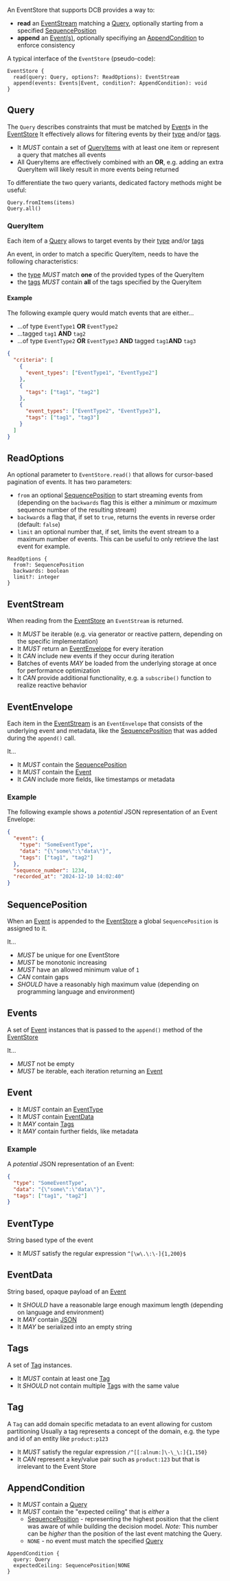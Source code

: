An EventStore that supports DCB provides a way to:

- **read** an [EventStream](#EventStream) matching a [Query](#Query), optionally starting from a specified [SequencePosition](#SequencePosition)
- **append** an [Event(s)](#Events), optionally specifiying an [AppendCondition](#AppendCondition) to enforce consistency

A typical interface of the `EventStore` (pseudo-code):

```
EventStore {
  read(query: Query, options?: ReadOptions): EventStream
  append(events: Events|Event, condition?: AppendCondition): void
}
```

## Query

The `Query` describes constraints that must be matched by [Event](#Event)s in the [EventStore](#EventStore)
It effectively allows for filtering events by their [type](#EventType) and/or [tags](#Tags).

- It _MUST_ contain a set of [QueryItems](#QueryItem) with at least one item or represent a query that matches all events
- All QueryItems are effectively combined with an **OR**, e.g. adding an extra QueryItem will likely result in more events being returned

To differentiate the two query variants, dedicated factory methods might be useful:

```
Query.fromItems(items)
Query.all()
```

### QueryItem

Each item of a [Query](#Query) allows to target events by their [type](#EventType) and/or [tags](#Tags)

An event, in order to match a specific QueryItem, needs to have the following characteristics:

- the [type](#Event-Type) _MUST_ match **one** of the provided types of the QueryItem
- the [tags](#Tags) _MUST_ contain **all** of the tags specified by the QueryItem

#### Example

The following example query would match events that are either...

- ...of type `EventType1` **OR** `EventType2`
- ...tagged `tag1` **AND** `tag2`
- ...of type `EventType2` **OR** `EventType3` **AND** tagged `tag1`**AND** `tag3`

```json
{
  "criteria": [
    {
      "event_types": ["EventType1", "EventType2"]
    },
    {
      "tags": ["tag1", "tag2"]
    },
    {
      "event_types": ["EventType2", "EventType3"],
      "tags": ["tag1", "tag3"]
    }
  ]
}
```

## ReadOptions

An optional parameter to `EventStore.read()` that allows for cursor-based pagination of events.
It has two parameters:

- `from` an optional [SequencePosition](#SequencePosition) to start streaming events from (depending on the `backwards` flag this is either a _minimum_ or _maximum_ sequence number of the resulting stream)
- `backwards` a flag that, if set to `true`, returns the events in reverse order (default: `false`)
- `limit` an optional number that, if set, limits the event stream to a maximum number of events. This can be useful to only retrieve the last event for example.

```
ReadOptions {
  from?: SequencePosition
  backwards: boolean
  limit?: integer
}
```

## EventStream

When reading from the [EventStore](#EventStore) an `EventStream` is returned.

- It _MUST_ be iterable (e.g. via generator or reactive pattern, depending on the specific implementation)
- It _MUST_ return an [EventEnvelope](#EventEnvelope) for every iteration
- It _CAN_ include new events if they occur during iteration
- Batches of events _MAY_ be loaded from the underlying storage at once for performance optimization
- It _CAN_ provide additional functionality, e.g. a `subscribe()` function to realize reactive behavior

## EventEnvelope

Each item in the [EventStream](#EventStream) is an `EventEnvelope` that consists of the underlying event and metadata, like the [SequencePosition](#SequencePosition) that was added during the `append()` call.

It...

- It _MUST_ contain the [SequencePosition](#SequencePosition)
- It _MUST_ contain the [Event](#Event)
- It _CAN_ include more fields, like timestamps or metadata

### Example

The following example shows a *potential* JSON representation of an Event Envelope:

```json
{
  "event": {
    "type": "SomeEventType",
    "data": "{\"some\":\"data\"}",
    "tags": ["tag1", "tag2"]
  },
  "sequence_number": 1234,
  "recorded_at": "2024-12-10 14:02:40"
}
```

## SequencePosition

When an [Event](#Event) is appended to the [EventStore](#EventStore) a global `SequencePosition` is assigned to it.

It...

- _MUST_ be unique for one EventStore
- _MUST_ be monotonic increasing
- _MUST_ have an allowed minimum value of `1`
- _CAN_ contain gaps
- _SHOULD_ have a reasonably high maximum value (depending on programming language and environment)

## Events

A set of [Event](#Event) instances that is passed to the `append()` method of the [EventStore](#EventStore)

It...

- _MUST_ not be empty
- _MUST_ be iterable, each iteration returning an [Event](#Event)

## Event

- It _MUST_ contain an [EventType](#EventType)
- It _MUST_ contain [EventData](#EventData)
- It _MAY_ contain [Tags](#Tags)
- It _MAY_ contain further fields, like metadata

### Example

A *potential* JSON representation of an Event:

```json
{
  "type": "SomeEventType",
  "data": "{\"some\":\"data\"}",
  "tags": ["tag1", "tag2"]
}
```

## EventType

String based type of the event

- It _MUST_ satisfy the regular expression `^[\w\.\:\-]{1,200}$`

## EventData

String based, opaque payload of an [Event](#Event)

- It _SHOULD_ have a reasonable large enough maximum length (depending on language and environment)
- It _MAY_ contain [JSON](https://www.json.org/)
- It _MAY_ be serialized into an empty string

## Tags

A set of [Tag](#Tag) instances.

- It _MUST_ contain at least one [Tag](#Tag)
- It _SHOULD_ not contain multiple [Tag](#Tag)s with the same value

## Tag

A `Tag` can add domain specific metadata to an event allowing for custom partitioning
Usually a tag represents a concept of the domain, e.g. the type and id of an entity like `product:p123`

- It _MUST_ satisfy the regular expression `/^[[:alnum:]\-\_\:]{1,150}`
- It _CAN_ represent a key/value pair such as `product:123` but that is irrelevant to the Event Store

## AppendCondition

- It _MUST_ contain a [Query](#Query)
- It _MUST_ contain the "expected ceiling" that is _either_ a
  - [SequencePosition](#SequencePosition) - representing the highest position that the client was aware of while building the decision model. *Note:* This number can be _higher_ than the position of the last event matching the Query.
  - `NONE` - no event must match the specified [Query](#Query)

```
AppendCondition {
  query: Query
  expectedCeiling: SequencePosition|NONE
}
```